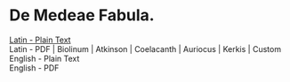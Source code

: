 # De Medeae Fabula.

[Latin - Plain Text](full-text-latin.md)  
Latin - PDF | Biolinum | Atkinson | Coelacanth | Auriocus | Kerkis | Custom  
English - Plain Text  
English - PDF  
